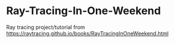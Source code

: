# Ray-Tracing-In-One-Weekend
Ray tracing project/tutorial from https://raytracing.github.io/books/RayTracingInOneWeekend.html 
